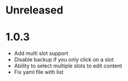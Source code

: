 # Unreleased

# 1.0.3

- Add multi slot support
- Disable backup if you only click on a slot
- Ability to select multiple slots to edit content
- Fix yaml file with list
